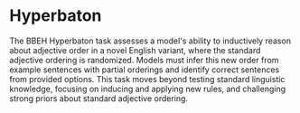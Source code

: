 # Hyperbaton

The BBEH Hyperbaton task assesses a model's ability to inductively reason about
adjective order in a novel English variant, where the standard adjective
ordering is randomized. Models must infer this new order from example sentences
with partial orderings and identify correct sentences from provided options.
This task moves beyond testing standard linguistic knowledge, focusing on
inducing and applying new rules, and challenging strong priors about standard
adjective ordering.
